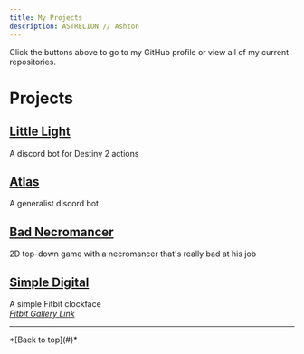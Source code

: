 ```yaml
---
title: My Projects
description: ASTRELION // Ashton
---
```


Click the buttons above to go to my GitHub profile or view all of my current repositories.

# Projects

## [Little Light](Little-Light)
A discord bot for Destiny 2 actions

## [Atlas](Atlas)
A generalist discord bot

## [Bad Necromancer](BadNecromancer)
2D top-down game with a necromancer that's really bad at his job

## [Simple Digital](SimpleDigital)
A simple Fitbit clockface  
*[Fitbit Gallery Link](https://gallery.fitbit.com/details/a2573b74-3ab8-4d91-9ed3-cfcb9f02810d)*

<hr />
*[Back to top](#)*